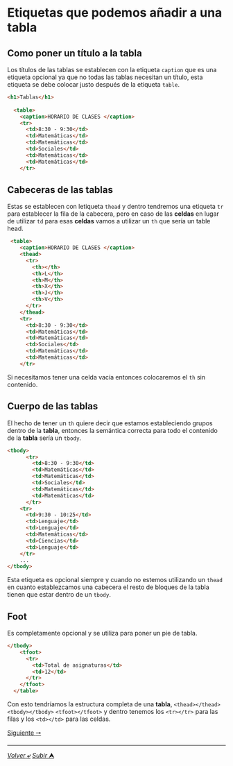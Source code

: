 # Etiquetas que podemos añadir a una tabla

## Como poner un título a la tabla

Los títulos de las tablas se establecen con la etiqueta `caption` que es una etiqueta opcional ya que no todas las tablas necesitan un título, esta etiqueta se debe colocar justo después de la etiqueta `table`.


~~~html
<h1>Tablas</h1>
  
  <table>
    <caption>HORARIO DE CLASES </caption>
    <tr>
      <td>8:30 - 9:30</td>
      <td>Matemáticas</td>
      <td>Matemáticas</td>
      <td>Sociales</td>
      <td>Matemáticas</td>
      <td>Matemáticas</td>
    </tr>
~~~

## Cabeceras de las tablas

Estas se establecen con letiqueta `thead` y dentro tendremos una etiqueta `tr` para establecer la fila de la cabecera, pero en caso de las **celdas** en lugar de utilizar `td` para esas **celdas** vamos a utilizar un `th` que sería un table head.

~~~html
 <table>
    <caption>HORARIO DE CLASES </caption>
    <thead>
      <tr>
        <th></th>
        <th>L</th>
        <th>M</th>
        <th>X</th>
        <th>J</th>
        <th>V</th>
      </tr>
    </thead>
    <tr>
      <td>8:30 - 9:30</td>
      <td>Matemáticas</td>
      <td>Matemáticas</td>
      <td>Sociales</td>
      <td>Matemáticas</td>
      <td>Matemáticas</td>
    </tr>
~~~

Si necesitamos tener una celda vacía entonces colocaremos el `th` sin contenido.

## Cuerpo de las tablas

El hecho de tener un `th` quiere decir que estamos estableciendo grupos dentro de la **tabla**, entonces la semántica correcta para todo el contenido de la **tabla** sería un `tbody`.

~~~html
<tbody>
      <tr>
        <td>8:30 - 9:30</td>
        <td>Matemáticas</td>
        <td>Matemáticas</td>
        <td>Sociales</td>
        <td>Matemáticas</td>
        <td>Matemáticas</td>
      </tr>
    <tr>
      <td>9:30 - 10:25</td>
      <td>Lenguaje</td>
      <td>Lenguaje</td>
      <td>Matemáticas</td>
      <td>Ciencias</td>
      <td>Lenguaje</td>
    </tr>
    ...
</tbody>
~~~

Esta etiqueta es opcional siempre y cuando no estemos utilizando un `thead` en cuanto establezcamos una cabecera el resto de bloques de la tabla tienen que estar dentro de un `tbody`.

## Foot

Es completamente opcional y se utiliza para poner un pie de tabla.

~~~html
</tbody>
    <tfoot>
      <tr>
        <td>Total de asignaturas</td>
        <td>12</td>
      </tr>
    </tfoot>
  </table>
~~~

Con esto tendríamos la estructura completa de una **tabla**, `<thead></thead>` `<tbody></tbody>` `<tfoot></tfoot>` y dentro tenemos los `<tr></tr>` para las filas y los `<td></td>` para las celdas.


[Siguiente **&#129042;**](/markdown/019_Atributos_De_Tablas.md "")

---
[*Volver* **&ldca;**](/markdown/README.md "Ir a Readme") [*Subir* **&#11165;**](# "Ir al título")
